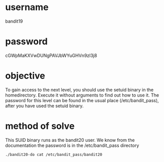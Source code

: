 # username
bandit19
# password
cGWpMaKXVwDUNgPAVJbWYuGHVn9zl3j8
# objective
To gain access to the next level, you should use the setuid binary in the homedirectory. Execute it without arguments to find out how to use it. The password for this level can be found in the usual place (/etc/bandit_pass), after you have used the setuid binary.
# method of solve
This SUID binary runs as the bandit20 user. We know from the documentation the password is in the /etc/bandit_pass directory
```
./bandit20-do cat /etc/bandit_pass/bandit20
```
